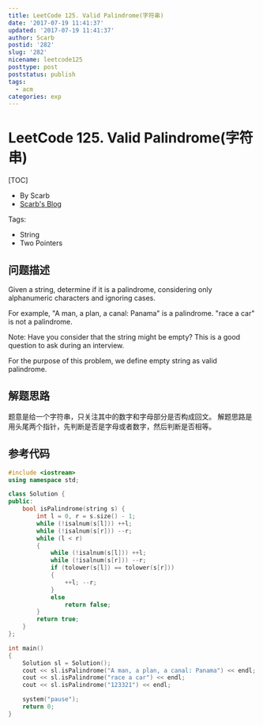 ```yaml
---
title: LeetCode 125. Valid Palindrome(字符串)
date: '2017-07-19 11:41:37'
updated: '2017-07-19 11:41:37'
author: Scarb
postid: '282'
slug: '282'
nicename: leetcode125
posttype: post
poststatus: publish
tags:
  - acm
categories: exp
---
```


# LeetCode 125. Valid Palindrome(字符串)
[TOC]

- By Scarb
- [Scarb's Blog](http://47.106.131.90/blog)

Tags:

- String
- Two Pointers

## 问题描述

Given a string, determine if it is a palindrome, considering only alphanumeric characters and ignoring cases.

For example,
"A man, a plan, a canal: Panama" is a palindrome.
"race a car" is not a palindrome.

Note:
Have you consider that the string might be empty? This is a good question to ask during an interview.

For the purpose of this problem, we define empty string as valid palindrome.



## 解题思路
题意是给一个字符串，只关注其中的数字和字母部分是否构成回文。
解题思路是用头尾两个指针，先判断是否是字母或者数字，然后判断是否相等。

## 参考代码
```C++
#include <iostream>
using namespace std;

class Solution {
public:
	bool isPalindrome(string s) {
		int l = 0, r = s.size() - 1;
		while (!isalnum(s[l])) ++l;
		while (!isalnum(s[r])) --r;
		while (l < r)
		{
			while (!isalnum(s[l])) ++l;
			while (!isalnum(s[r])) --r;
			if (tolower(s[l]) == tolower(s[r]))
			{
				++l; --r;
			}
			else
				return false;
		}
		return true;
	}
};

int main()
{
	Solution sl = Solution();
	cout << sl.isPalindrome("A man, a plan, a canal: Panama") << endl;
	cout << sl.isPalindrome("race a car") << endl;
	cout << sl.isPalindrome("123321") << endl;

	system("pause");
	return 0;
}
```